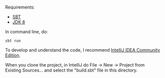 Requirements:
* [SBT](http://www.scala-sbt.org/release/docs/Setup.html)
* [JDK 8](http://www.oracle.com/technetwork/java/javase/downloads/jdk8-downloads-2133151.html)

In command line, do:
```
sbt run
```

To develop and understand the code, I recommend [IntelliJ IDEA Community Edition](https://www.jetbrains.com/idea/#chooseYourEdition).

When you clone the project, in IntelliJ do File -> New -> Project from Existing Sources... and select the "build.sbt" file in this directory.